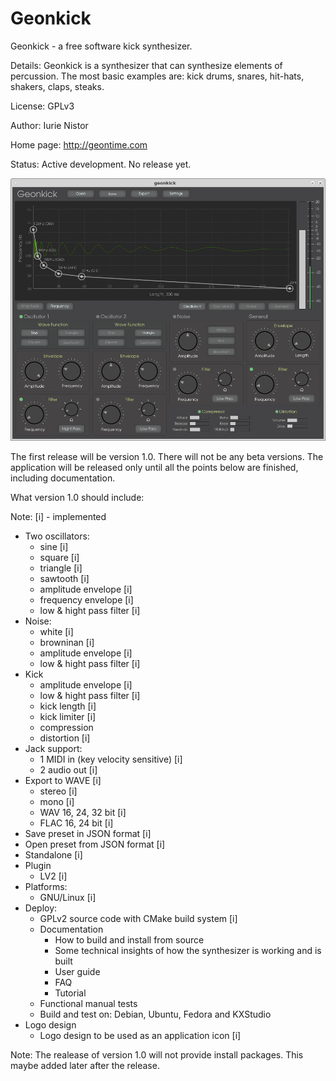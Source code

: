 # Geonkick

Geonkick - a free software kick synthesizer.

Details: Geonkick is a synthesizer that can synthesize elements
	 of percussion. The most basic examples are: kick drums,
	 snares, hit-hats, shakers, claps, steaks.

License: GPLv3

Author: Iurie Nistor

Home page: http://geontime.com

Status: Active development. No release yet.

![Screenshot](data/screenshot.png)

The first release will be version 1.0. There will not be any beta versions.
The application will be released only until all the points below are
finished, including documentation.

What version 1.0 should include:

Note: [i] - implemented

* Two oscillators:
     - sine [i]
     - square [i]
     - triangle [i]
     - sawtooth [i]
     - amplitude envelope [i]
     - frequency envelope [i]
     - low & hight pass filter [i]
* Noise:
     - white [i]
     - browninan [i]
     - amplitude envelope [i]
     - low & hight pass filter [i]
* Kick
     - amplitude envelope [i]
     - low & hight pass filter [i]
     - kick length [i]
     - kick limiter [i]
     - compression
     - distortion [i]
* Jack support:
     - 1 MIDI in (key velocity sensitive) [i]
     - 2 audio out [i]
* Export to WAVE [i]
     - stereo [i]
     - mono [i]
     - WAV 16, 24, 32 bit [i]
     - FLAC 16, 24 bit [i]
* Save preset in JSON format [i]
* Open preset from JSON format [i]
* Standalone [i]
* Plugin
     - LV2 [i]
* Platforms:
     - GNU/Linux [i]
* Deploy:
  - GPLv2 source code with CMake build system [i]
  - Documentation
      - How to build and install from source
      - Some technical insights of how the synthesizer is working and is built
      * User guide
      * FAQ
      * Tutorial
  - Functional manual tests
  - Build and test on: Debian, Ubuntu, Fedora and KXStudio
* Logo design
  - Logo design to be used as an application icon [i]

Note: The realease of version 1.0 will not provide install packages.
      This maybe added later after the release.
